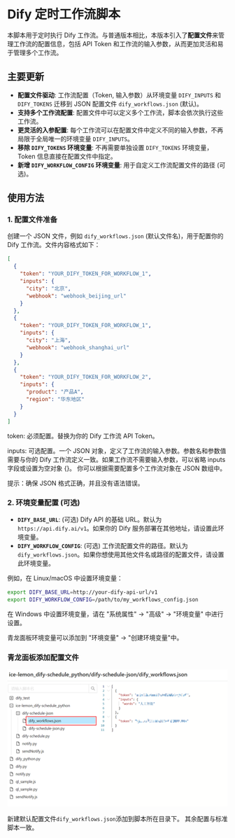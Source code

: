 # Dify 定时工作流脚本

本脚本用于定时执行 Dify 工作流。与普通版本相比，本版本引入了**配置文件**来管理工作流的配置信息，包括 API Token 和工作流的输入参数，从而更加灵活和易于管理多个工作流。

## 主要更新

*   **配置文件驱动**:  工作流配置（Token, 输入参数）从环境变量 `DIFY_INPUTS` 和 `DIFY_TOKENS` 迁移到 JSON 配置文件 `dify_workflows.json` (默认)。
*   **支持多个工作流配置**:  配置文件中可以定义多个工作流，脚本会依次执行这些工作流。
*   **更灵活的入参配置**:  每个工作流可以在配置文件中定义不同的输入参数，不再局限于全局唯一的环境变量 `DIFY_INPUTS`。
*   **移除 `DIFY_TOKENS` 环境变量**:  不再需要单独设置 `DIFY_TOKENS` 环境变量，Token 信息直接在配置文件中指定。
*   **新增 `DIFY_WORKFLOW_CONFIG` 环境变量**:  用于自定义工作流配置文件的路径 (可选)。

## 使用方法

### 1. 配置文件准备

创建一个 JSON 文件，例如 `dify_workflows.json` (默认文件名)，用于配置你的 Dify 工作流。文件内容格式如下：

```json
[
  {
    "token": "YOUR_DIFY_TOKEN_FOR_WORKFLOW_1",
    "inputs": {
      "city": "北京",
      "webhook": "webhook_beijing_url"
    }
  },
  {
    "token": "YOUR_DIFY_TOKEN_FOR_WORKFLOW_1",
    "inputs": {
      "city": "上海",
      "webhook": "webhook_shanghai_url"
    }
  },
  {
    "token": "YOUR_DIFY_TOKEN_FOR_WORKFLOW_2",
    "inputs": {
      "product": "产品A",
      "region": "华东地区"
    }
  }
]
```
token: 必须配置。替换为你的 Dify 工作流 API Token。

inputs: 可选配置。一个 JSON 对象，定义了工作流的输入参数。参数名和参数值需要与你的 Dify 工作流定义一致。如果工作流不需要输入参数，可以省略 inputs 字段或设置为空对象 {}。
你可以根据需要配置多个工作流对象在 JSON 数组中。

提示：确保 JSON 格式正确，并且没有语法错误。
### 2. 环境变量配置 (可选)

*   **`DIFY_BASE_URL`**:  (可选)  Dify API 的基础 URL。默认为 `https://api.dify.ai/v1`。如果你的 Dify 服务部署在其他地址，请设置此环境变量。
*   **`DIFY_WORKFLOW_CONFIG`**: (可选)  工作流配置文件的路径。默认为 `dify_workflows.json`。如果你想使用其他文件名或路径的配置文件，请设置此环境变量。

   例如，在 Linux/macOS 中设置环境变量：

   ```bash
   export DIFY_BASE_URL=http://your-dify-api-url/v1
   export DIFY_WORKFLOW_CONFIG=/path/to/my_workflows_config.json
   ```

   在 Windows 中设置环境变量，请在 "系统属性" -> "高级" -> "环境变量" 中进行设置。

  青龙面板环境变量可以添加到 "环境变量" -> "创建环境变量"中。
### 青龙面板添加配置文件

![alt text](image-1.png)

新建默认配置文件`dify_workflows.json`添加到脚本所在目录下。
其余配置与标准脚本一致。
